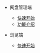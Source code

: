 * 网盘管理端
  
  * [快速开始](/zh-cn/admin/quickstart.md)
  * [功能介绍](/zh-cn/admin/function-instructions.md)

* 浏览端
  
  * [快速开始](/zh-cn/viewer/quickstart.md)

